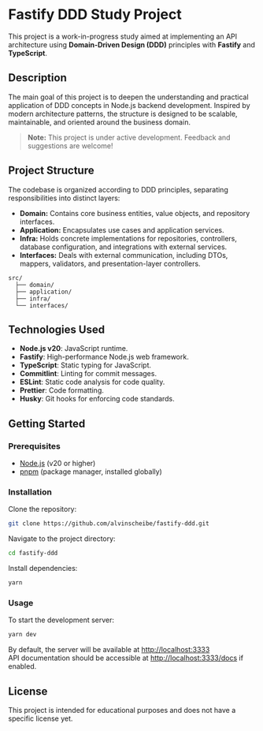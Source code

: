 # Fastify DDD Study Project

This project is a work-in-progress study aimed at implementing an API architecture using **Domain-Driven Design (DDD)** principles with **Fastify** and **TypeScript**.

## Description

The main goal of this project is to deepen the understanding and practical application of DDD concepts in Node.js backend development. Inspired by modern architecture patterns, the structure is designed to be scalable, maintainable, and oriented around the business domain.

> **Note:** This project is under active development. Feedback and suggestions are welcome!

## Project Structure

The codebase is organized according to DDD principles, separating responsibilities into distinct layers:

- **Domain:** Contains core business entities, value objects, and repository interfaces.
- **Application:** Encapsulates use cases and application services.
- **Infra:** Holds concrete implementations for repositories, controllers, database configuration, and integrations with external services.
- **Interfaces:** Deals with external communication, including DTOs, mappers, validators, and presentation-layer controllers.

```
src/
  ├── domain/
  ├── application/
  ├── infra/
  └── interfaces/
```

## Technologies Used

- **Node.js v20**: JavaScript runtime.
- **Fastify**: High-performance Node.js web framework.
- **TypeScript**: Static typing for JavaScript.
- **Commitlint**: Linting for commit messages.
- **ESLint**: Static code analysis for code quality.
- **Prettier**: Code formatting.
- **Husky**: Git hooks for enforcing code standards.

## Getting Started

### Prerequisites

- [Node.js](https://nodejs.org/) (v20 or higher)
- [pnpm](https://pnpm.io/) (package manager, installed globally)

### Installation

Clone the repository:
```bash
git clone https://github.com/alvinscheibe/fastify-ddd.git
```

Navigate to the project directory:
```bash
cd fastify-ddd
```

Install dependencies:
```bash
yarn
```

### Usage

To start the development server:
```bash
yarn dev
```

By default, the server will be available at [http://localhost:3333](http://localhost:3333)  
API documentation should be accessible at [http://localhost:3333/docs](http://localhost:3333/docs) if enabled.

## License

This project is intended for educational purposes and does not have a specific license yet.

